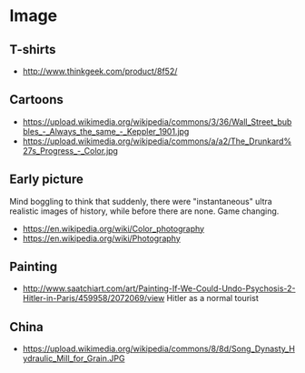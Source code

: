 # Image

## T-shirts

-   <http://www.thinkgeek.com/product/8f52/>

## Cartoons

-   <https://upload.wikimedia.org/wikipedia/commons/3/36/Wall_Street_bubbles_-_Always_the_same_-_Keppler_1901.jpg>
-   <https://upload.wikimedia.org/wikipedia/commons/a/a2/The_Drunkard%27s_Progress_-_Color.jpg>

## Early picture

Mind boggling to think that suddenly, there were "instantaneous" ultra realistic images of history, while before there are none. Game changing.

-   <https://en.wikipedia.org/wiki/Color_photography>
-   <https://en.wikipedia.org/wiki/Photography>

## Painting

- <http://www.saatchiart.com/art/Painting-If-We-Could-Undo-Psychosis-2-Hitler-in-Paris/459958/2072069/view> Hitler as a normal tourist

## China

- <https://upload.wikimedia.org/wikipedia/commons/8/8d/Song_Dynasty_Hydraulic_Mill_for_Grain.JPG>
